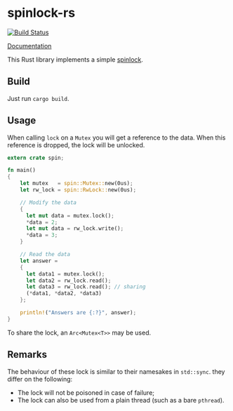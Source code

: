 spinlock-rs
===========

[![Build Status](https://travis-ci.org/mvdnes/spinlock-rs.svg)](https://travis-ci.org/mvdnes/spinlock-rs)

[Documentation](https://mvdnes.github.io/spinlock-rs/)

This Rust library implements a simple
[spinlock](https://en.wikipedia.org/wiki/Mutex).

Build
-----

Just run `cargo build`.

Usage
-----

When calling `lock` on a `Mutex` you will get a reference to the data. When this
reference is dropped, the lock will be unlocked.

```rust
extern crate spin;

fn main()
{
    let mutex   = spin::Mutex::new(0us);
    let rw_lock = spin::RwLock::new(0us);

    // Modify the data
    {
      let mut data = mutex.lock();
      *data = 2;
      let mut data = rw_lock.write();
      *data = 3;
    }

    // Read the data
    let answer =
    {
      let data1 = mutex.lock();
      let data2 = rw_lock.read();
      let data3 = rw_lock.read(); // sharing
      (*data1, *data2, *data3)
    };

    println!("Answers are {:?}", answer);
}
```

To share the lock, an `Arc<Mutex<T>>` may be used.

Remarks
-------

The behaviour of these lock is similar to their namesakes in `std::sync`. they
differ on the following:

 - The lock will not be poisoned in case of failure;
 - The lock can also be used from a plain thread (such as a bare `pthread`).
